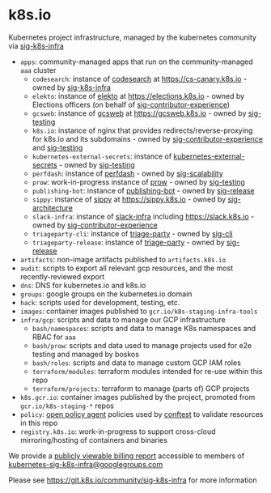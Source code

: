 # k8s.io

Kubernetes project infrastructure, managed by the kubernetes community via [sig-k8s-infra]

- `apps`: community-managed apps that run on the community-managed `aaa` cluster
    - `codesearch`: instance of [codesearch] at https://cs-canary.k8s.io - owned by [sig-k8s-infra]
    - `elekto`: instance of [elekto] at https://elections.k8s.io - owned by Elections officers (on behalf of [sig-contributor-experience])
    - `gcsweb`: instance of [gcsweb] at https://gcsweb.k8s.io - owned by [sig-testing]
    - `k8s.io`: instance of nginx that provides redirects/reverse-proxying for k8s.io and its subdomains - owned by [sig-contributor-experience] and [sig-testing]
    - `kubernetes-external-secrets`: instance of [kubernetes-external-secrets] - owned by [sig-testing]
    - `perfdash`: instance of [perfdash] - owned by [sig-scalability]
    - `prow`: work-in-progress instance of [prow] - owned by [sig-testing]
    - `publishing-bot`: instance of [publishing-bot] - owned by [sig-release]
    - `sippy`: instance of [sippy] at https://sippy.k8s.io - owned by [sig-architecture]
    - `slack-infra`: instance of [slack-infra] including https://slack.k8s.io - owned by [sig-contributor-experience]
    - `triageparty-cli`: instance of [triage-party] - owned by [sig-cli]
    - `triageparty-release`: instance of [triage-party] - owned by [sig-release]
- `artifacts`: non-image artifacts published to `artifacts.k8s.io`
- `audit`: scripts to export all relevant gcp resources, and the most recently-reviewed export
- `dns`: DNS for kubernetes.io and k8s.io
- `groups`: google groups on the kubernetes.io domain
- `hack`: scripts used for development, testing, etc.
- `images`: container images published to `gcr.io/k8s-staging-infra-tools`
- `infra/gcp`: scripts and data to manage our GCP infrastructure
    - `bash/namespaces`: scripts and data to manage K8s namespaces and RBAC for `aaa`
    - `bash/prow`: scripts and data used to manage projects used for e2e testing and managed by boskos
    - `bash/roles`: scripts and data to manage custom GCP IAM roles
    - `terraform/modules`: terraform modules intended for re-use within this repo
    - `terraform/projects`: terraform to manage (parts of) GCP projects
- `k8s.gcr.io`: container images published by the project, promoted from `gcr.io/k8s-staging-*` repos
- `policy`: [open policy agent][opa] policies used by [conftest] to validate resources in this repo
- `registry.k8s.io`: work-in-progress to support cross-cloud mirroring/hosting of containers and binaries

We provide a [publicly viewable billing report][billing-report] accessible to members of [kubernetes-sig-k8s-infra@googlegroups.com][mailing-list]

Please see https://git.k8s.io/community/sig-k8s-infra for more information

<!-- apps -->
[cert-manager]: https://github.com/jetstack/cert-manager
[codesearch]: https://cs-canary.k8s.io
[elekto]: https://elekto.dev/
[gcsweb]: https://git.k8s.io/test-infra/gcsweb
[kubernetes-external-secrets]: https://github.com/external-secrets/kubernetes-external-secrets
[perfdash]: https://git.k8s.io/perf-tests/perfdash
[prow]: https://git.k8s.io/test-infra/prow
[publishing-bot]: https://git.k8s.io/publishing-bot
[sippy]: https://github.com/openshift/sippy
[slack-infra]: https://sigs.k8s.io/slack-infra
[triage-party]: https://github.com/google/triage-party

<!-- misc -->
[billing-report]: https://datastudio.google.com/u/0/reporting/14UWSuqD5ef9E4LnsCD9uJWTPv8MHOA3e
[opa]: https://www.openpolicyagent.org
[conftest]: https://www.conftest.dev
[mailing-list]: https://groups.google.com/g/kubernetes-sig-k8s-infra

<!-- community groups -->
[sig-architecture]: https://git.k8s.io/community/sig-architecture
[sig-cli]: https://git.k8s.io/community/sig-cli
[sig-contributor-experience]: https://git.k8s.io/community/sig-contributor-experience
[sig-k8s-infra]: https://git.k8s.io/community/sig-k8s-infra
[sig-node]: https://git.k8s.io/community/sig-node
[sig-release]: https://git.k8s.io/community/sig-release
[sig-scalability]: https://git.k8s.io/community/sig-scalability
[sig-testing]: https://git.k8s.io/community/sig-testing
[wg-reliability]: https://git.k8s.io/community/wg-reliability
